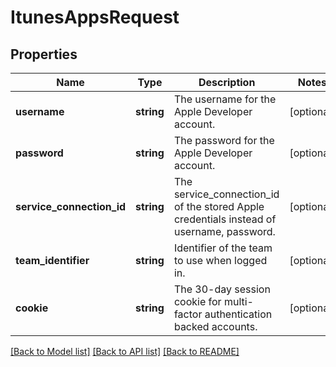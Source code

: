 # ItunesAppsRequest

## Properties
Name | Type | Description | Notes
------------ | ------------- | ------------- | -------------
**username** | **string** | The username for the Apple Developer account. | [optional] 
**password** | **string** | The password for the Apple Developer account. | [optional] 
**service_connection_id** | **string** | The service_connection_id of the stored Apple credentials instead of username, password. | [optional] 
**team_identifier** | **string** | Identifier of the team to use when logged in. | [optional] 
**cookie** | **string** | The 30-day session cookie for multi-factor authentication backed accounts. | [optional] 

[[Back to Model list]](../README.md#documentation-for-models) [[Back to API list]](../README.md#documentation-for-api-endpoints) [[Back to README]](../README.md)


